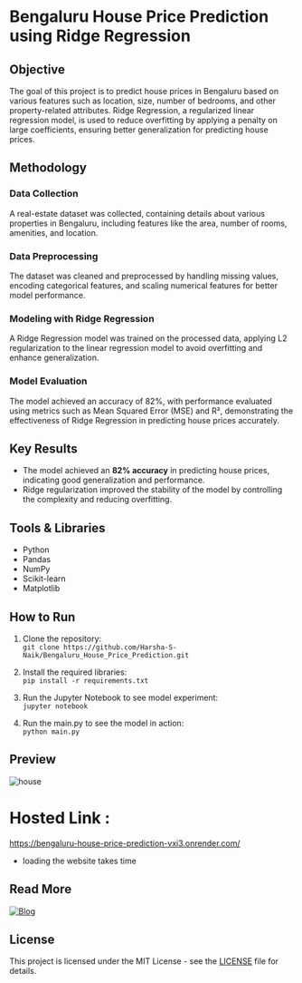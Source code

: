 # Bengaluru House Price Prediction using Ridge Regression

## Objective
The goal of this project is to predict house prices in Bengaluru based on various features such as location, size, number of bedrooms, and other property-related attributes. Ridge Regression, a regularized linear regression model, is used to reduce overfitting by applying a penalty on large coefficients, ensuring better generalization for predicting house prices.

## Methodology

### Data Collection
A real-estate dataset was collected, containing details about various properties in Bengaluru, including features like the area, number of rooms, amenities, and location.

### Data Preprocessing
The dataset was cleaned and preprocessed by handling missing values, encoding categorical features, and scaling numerical features for better model performance.

### Modeling with Ridge Regression
A Ridge Regression model was trained on the processed data, applying L2 regularization to the linear regression model to avoid overfitting and enhance generalization.

### Model Evaluation
The model achieved an accuracy of 82%, with performance evaluated using metrics such as Mean Squared Error (MSE) and R², demonstrating the effectiveness of Ridge Regression in predicting house prices accurately.

## Key Results
- The model achieved an **82% accuracy** in predicting house prices, indicating good generalization and performance.
- Ridge regularization improved the stability of the model by controlling the complexity and reducing overfitting.

## Tools & Libraries
- Python
- Pandas
- NumPy
- Scikit-learn
- Matplotlib

## How to Run
1. Clone the repository:  
   `git clone https://github.com/Harsha-S-Naik/Bengaluru_House_Price_Prediction.git`
   
2. Install the required libraries:  
   `pip install -r requirements.txt`
   
3. Run the Jupyter Notebook to see model experiment:  
   `jupyter notebook`

4. Run the main.py to see the model in action:  
   `python main.py`

## Preview
![house](https://github.com/user-attachments/assets/f5356102-4fa0-470d-94d7-50bed4b65504)

# Hosted Link : 
  https://bengaluru-house-price-prediction-vxi3.onrender.com/
  - loading the website takes time

## Read More
[![Blog](https://img.shields.io/badge/Blog-blue)](https://medium.com/@naikharshas235/house-price-prediction-with-machine-learning-in-python-5cb2a769514c)


## License
This project is licensed under the MIT License - see the [LICENSE](LICENSE) file for details.


